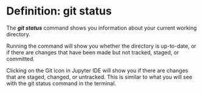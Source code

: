 # Definition: git status

The ***git status*** command shows you information about your current working directory. 

Running the command will show you whether the directory is up-to-date, or if there are changes that have been made but not tracked, staged, or committed. 

Clicking on the Git icon in Jupyter IDE will show you if there are changes that are staged, changed, or untracked. This is similar to what you will see with the git status command in the terminal. 